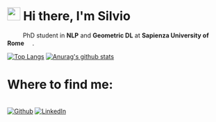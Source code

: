 <h1><img src="https://emojis.slackmojis.com/emojis/images/1531849430/4246/blob-sunglasses.gif?1531849430" width="30"/> Hi there, I'm Silvio</h1>

<p><img src="https://image.flaticon.com/icons/svg/3061/3061267.svg" width="14" /> <img src="https://image.flaticon.com/icons/svg/197/197626.svg" width=14/> PhD student in <b>NLP</b> and <b>Geometric DL</b> at <b>Sapienza University of Rome</b> <img src="https://www.tuttocampo.it/Web/Images/Teams/Original/1107630.png?v9" width="15"/>. </p>


[![Top Langs](https://github-readme-stats.vercel.app/api/top-langs/?username=SilSever&show_icons=true&theme=merko&hide_langs_below=1)](https://github.com/SilSever/github-readme-stats)
[![Anurag's github stats](https://github-readme-stats.vercel.app/api?username=SilSever&show_icons=true&theme=merko)](https://github.com/SilSever/github-readme-stats)


<h1>Where to find me:</h1><br>
<a href="https://github.com/SilSever" target="_blank"><img alt="Github" src="https://img.shields.io/badge/GitHub-%2312100E.svg?&style=for-the-badge&logo=Github&logoColor=white" /></a>
<a href="https://www.linkedin.com/in/silvio-severino/" target="_blank"><img alt="LinkedIn" src="https://img.shields.io/badge/linkedin-%230077B5.svg?&style=for-the-badge&logo=linkedin&logoColor=white" /></a> 



<!--<p align="left">
  <a href="https://github.com/peterthehan"><img alt="GitHub" title="GitHub" height="32" width="32" src="https://raw.githubusercontent.com/peterthehan/peterthehan/master/assets/github.svg"></a>
  <a href="https://linkedin.com/in/peter-han"><img alt="LinkedIn" title="LinkedIn" height="32" width="32" src="https://raw.githubusercontent.com/peterthehan/peterthehan/master/assets/linkedin.svg"></a>
</p>-->
